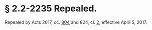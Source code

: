 # § 2.2-2235 Repealed.

<p>Repealed by Acts 2017, cc. <a href='http://lis.virginia.gov/cgi-bin/legp604.exe?171+ful+CHAP0804'>804</a> and 824, cl. <a href='http://lis.virginia.gov/cgi-bin/legp604.exe?171+ful+CHAP0002'>2</a>, effective April 5, 2017.</p>